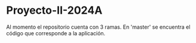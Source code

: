 # Proyecto-II-2024A
Al momento el repositorio cuenta con
3 ramas. En 'master' se encuentra el código 
que corresponde a la aplicación.

